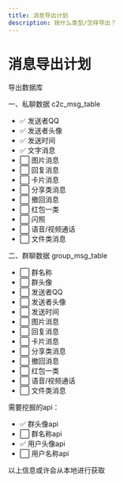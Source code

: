 ```yaml
---
title: 消息导出计划
description: 按什么类型/怎样导出？
---
```


# 消息导出计划

导出数据库

一、私聊数据 c2c_msg_table

*   ✅ 发送者QQ
*   ✅ 发送者头像
*   ✅ 发送时间
*   ✅ 文字消息
*   ⬜ 图片消息
*   ⬜ 回复消息
*   ⬜ 卡片消息
*   ⬜ 分享类消息
*   ⬜ 撤回消息
*   ⬜ 红包一类
*   ⬜ 闪照
*   ⬜ 语音/视频通话
*   ⬜ 文件类消息



二、群聊数据 group_msg_table
*   ⬜ 群名称
*   ⬜ 群头像
*   ⬜ 发送者QQ
*   ⬜ 发送者头像
*   ⬜ 发送时间
*   ⬜ 图片消息
*   ⬜ 回复消息
*   ⬜ 卡片消息
*   ⬜ 分享类消息
*   ⬜ 撤回消息
*   ⬜ 红包一类
*   ⬜ 语音/视频通话
*   ⬜ 文件类消息

需要挖掘的api：

*   ✅ 群头像api
*   ⬜  群名称api
*   ✅ 用户头像api
*   ⬜  用户名称api


以上信息或许会从本地进行获取
